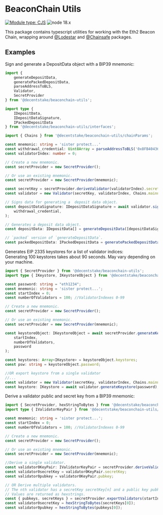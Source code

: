 # BeaconChain Utils
[![Module type: CJS](https://img.shields.io/badge/module%20type-cjs-brightgreen)](https://github.com/voxpelli/badges-cjs-esm) ![node 18.x](https://camo.githubusercontent.com/ad21f4a73ca80151771ccbafeea2a7622152ea07cecbd9c92cd7c08137e005a1/68747470733a2f2f696d672e736869656c64732e696f2f62616467652f6e6f64652d31382e782d677265656e)

This package contains typescript utilities for working with the Eth2 Beacon Chain, wrapping around [@Lodestar](https://github.com/ChainSafe/lodestar) and [@Chainsafe](https://github.com/ChainSafe) packages.

## Examples

Sign and generate a DepositData object with a BIP39 mnemonic:

```typescript
import {
    generateDepositData,
    generatePackedDepositData,
    parseAddressToBLS,
    Validator,
    SecretProvider
} from '@decentstake/beaconchain-utils';

import type {
	IDepositData,
	IDepositDataSignature,
	IPackedDepositData
} from '@decentstake/beaconchain-utils/interfaces';

import { Chains } from '@decentstake/beaconchain-utils/chainParams';

const mnemonic: string = 'sister protect...'
const withdrawal_credential: Uint8Array = parseAddressToBLS('0x8FB40436758Ea9e1a8317f54293Af74be02faFf0');
const validatorIndex: number = 0;

// Create a new mnemonic.
const secretProvider = new SecretProvider();

// Or use an existing mnemonic.
const secretProvider = new SecretProvider(mnemonic);

const secretKey = secretProvider.deriveValidator(validatorIndex).secretKey;
const validator = new Validator(secretKey, validatorIndex, Chains.mainnet);

// Signs data for generating a  deposit data object.
const depositDataSignature: IDepositDataSignature = await validator.signDepositData(
	withdrawal_credential,
);

// Generates a deposit data object.
const depositData: IDepositData[] = generateDepositData([depositDataSignature]);

// `packed` version of `generateDepositData`.
const packedDepositData: IPackedDepositData = generatePackedDepositData([depositDataSignature]);

```

Generates EIP 2335 keystores for a list of validator indices:  
Generating 100 keystores takes about 90 seconds. May vary depending on your machine.

```typescript
import { SecretProvider } from '@decentstake/beaconchain-utils';
import type { IKeystore, IKeystoreObject } from '@decentstake/beaconchain-utils/interfaces';

const password: string = "eth1234";
const mnemonic: string = 'sister protect...';
const startIndex = 0;
const numberOfValidators = 100; //ValidatorIndexes 0-99

// Create a new mnemonic.
const secretProvider = new SecretProvider();

// Or use an existing mnemonic.
const secretProvider = new SecretProvider(mnemonic);

const keystoreObject: IKeystoreObject = await secretProvider.generateKeystores(
	startIndex,
	numberOfValidators,
	password
);

const keystores: Array<IKeystore> = keystoreObject.keystores;
const psw: string = keystoreObject.password;

//OR export keystore from a single validator
//...
const validator = new Validator(secretKey, validatorIndex, Chains.mainnet);
const keystore: IKeystore = await validator.generateKeystore(password);

```

Derive a validator public and secret key from a BIP39 mnemonic:

```typescript
import { SecretProvider, hexStringToBytes } from '@decentstake/beaconchain-utils';
import type { IValidatorKeyPair } from '@decentstake/beaconchain-utils/interfaces';

const mnemonic: string = 'sister protect...';
const startIndex = 0;
const numberOfValidators = 100; //ValidatorIndexes 0-99

// Create a new mnemonic.
const secretProvider = new SecretProvider();

// Or use an existing mnemonic.
const secretProvider = new SecretProvider(mnemonic);

//Derive a single validator.
const validator0KeyPair: IValidatorKeyPair = secretProvider.deriveValidator(0);
const validator0secretKey = validator0KeyPair.secretKey;
const validator0pubkey = validator0KeyPair.pubkey;

// OR Derive multiple validators.
// The nth validator has a secretKey secretKey[n] and a public key pubkey[n]
// Values are returned as hexstrings.
const { pubkeys, secretKeys } = secretProvider.exportValidators(startIndex, numberOfValidators);
const validator0secretKey = hexStringToBytes(secretKeys[0]);
const validator0pubkey = hexStringToBytes(pubkeys[0]);

```
